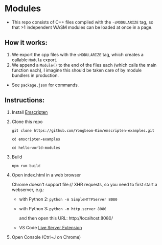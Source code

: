 # Modules

- This repo consists of C++ files compiled with the `-sMODULARIZE` tag, so that >1 independent WASM modules can be loaded at once in a page.
  
## How it works:
1. We export the cpp files with the `sMODULARIZE` tag, which creates a callable `Module` export.
2. We append a `Module()` to the end of the files each (which calls the main function each), I imagine this should be taken care of by module bundlers in production.
- See `package.json` for commands.


## Instructions:
1. Install [Emscripten](http://emscripten.org)
2. Clone this repo

    `git clone https://github.com/Yongbeom-Kim/emscripten-examples.git`

    `cd emscripten-examples`

    `cd hello-world-modules`
3. Build 

    `npm run build`

4. Open index.html in a web browser


    Chrome doesn't support file:// XHR requests, so you need to first start a webserver, e.g.:
    - with Python 2: `python -m SimpleHTTPServer 8080`
    - with Python 3: `python -m http.server 8080`

        and then open this URL: http://localhost:8080/

    - VS Code [Live Server Extension](https://marketplace.visualstudio.com/items?itemName=ritwickdey.LiveServer)

5. Open Console (Ctrl+J on Chrome)

